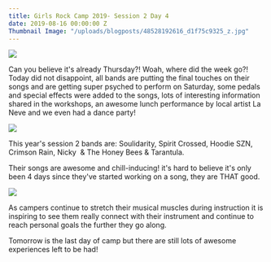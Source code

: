 ```yaml
---
title: Girls Rock Camp 2019- Session 2 Day 4
date: 2019-08-16 00:00:00 Z
Thumbnail Image: "/uploads/blogposts/48528192616_d1f75c9325_z.jpg"
---
```


![](/uploads/blogposts/48528148446_5684d3a189_z.jpg)

Can you believe it's already Thursday?! Woah, where did the week go?! Today did not disappoint, all bands are putting the final touches on their songs and are getting super psyched to perform on Saturday, some pedals and special effects were added to the songs, lots of interesting information shared in the workshops, an awesome lunch performance by local artist La Neve and we even had a dance party!

![](/uploads/blogposts/48528293952_46c6dc5bf5_z-1.jpg)

This year's session 2 bands are: Soulidarity, Spirit Crossed, Hoodie SZN, Crimson Rain, Nicky  & The Honey Bees & Tarantula.

Their songs are awesome and chill-inducing! it's hard to believe it's only been 4 days since they've started working on a song, they are THAT good.

![](/uploads/blogposts/48528313082_8cca527f2d_z.jpg)

As campers continue to stretch their musical muscles during instruction it is inspiring to see them really connect with their instrument and continue to reach personal goals the further they go along.

Tomorrow is the last day of camp but there are still lots of awesome experiences left to be had!
